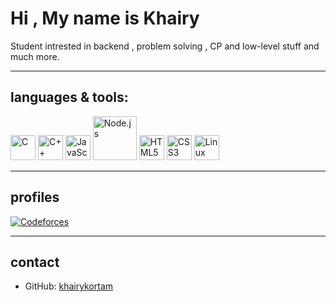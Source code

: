# Hi , My name is Khairy

Student intrested in backend , problem solving , CP  and low-level stuff and much more.

---

## languages & tools:

<p align="left">
  <!-- C -->
  <img alt="C" title="C" src="https://cdn.jsdelivr.net/gh/devicons/devicon/icons/c/c-original.svg" width="40" height="40"/>
  <!-- C++ -->
  <img alt="C++" title="C++" src="https://cdn.jsdelivr.net/gh/devicons/devicon/icons/cplusplus/cplusplus-original.svg" width="40" height="40"/>
  <!-- JavaScript -->
  <img alt="JavaScript" title="JavaScript" src="https://cdn.jsdelivr.net/gh/devicons/devicon/icons/javascript/javascript-original.svg" width="40" height="40"/>
  <!-- Node.js (wordmark = bigger/clearer) -->
  <img alt="Node.js" title="Node.js" src="https://cdn.jsdelivr.net/gh/devicons/devicon/icons/nodejs/nodejs-original-wordmark.svg" width="70" height="70"/>
  <!-- HTML5 -->
  <img alt="HTML5" title="HTML5" src="https://cdn.jsdelivr.net/gh/devicons/devicon/icons/html5/html5-original.svg" width="40" height="40"/>
  <!-- CSS3 -->
  <img alt="CSS3" title="CSS3" src="https://cdn.jsdelivr.net/gh/devicons/devicon/icons/css3/css3-original.svg" width="40" height="40"/>
  <!-- Linux -->
  <img alt="Linux" title="Linux" src="https://cdn.jsdelivr.net/gh/devicons/devicon/icons/linux/linux-original.svg" width="40" height="40"/>
</p>

---
## profiles
[![Codeforces](https://img.shields.io/badge/Codeforces-khairyQ-blue?style=for-the-badge&logo=codeforces)](https://codeforces.com/profile/khairyQ)

---

## contact
- GitHub: [khairykortam](https://github.com/khairykortam)
